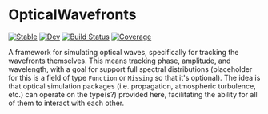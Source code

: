 # OpticalWavefronts

[![Stable](https://img.shields.io/badge/docs-stable-blue.svg)](https://rdungee.github.io/OpticalWavefronts.jl/stable/)
[![Dev](https://img.shields.io/badge/docs-dev-blue.svg)](https://rdungee.github.io/OpticalWavefronts.jl/dev/)
[![Build Status](https://github.com/rdungee/OpticalWavefronts.jl/actions/workflows/CI.yml/badge.svg?branch=main)](https://github.com/rdungee/OpticalWavefronts.jl/actions/workflows/CI.yml?query=branch%3Amain)
[![Coverage](https://codecov.io/gh/rdungee/OpticalWavefronts.jl/branch/main/graph/badge.svg)](https://codecov.io/gh/rdungee/OpticalWavefronts.jl)

A framework for simulating optical waves, specifically for tracking the wavefronts themselves.
This means tracking phase, amplitude, and wavelength, with a goal for support full spectral distributions (placeholder for this is a field of type `Function` or `Missing` so that it's optional).
The idea is that optical simulation packages (i.e. propagation, atmospheric turbulence, etc.) can operate on the type(s?) provided here, facilitating the ability for all of them to interact with each other.